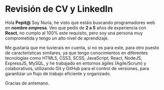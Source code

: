 # Revisión de CV y LinkedIn

Hola **Pepit@** Soy Nuria, he visto que estáis buscando programadores web en **nombre empresa**. Veo que pedís de **2 a 5** años de experiencia con **React**, no cumplo al 100% este requisito, pero soy una persona muy comprometida y tengo un alto nivel de aprendizaje.

Me gustaría que me tuvierais en cuenta, si no es para este, para otro puesto de características similares, ya que tengo conocimientos en diferentes tecnologías como HTML5, CSS3, SCSS, JavaScript, React, NodeJS, ExpressJS, MySQL, y he trabajado en entornos ágiles (Agile/Scrum) y colaborativos, utilizando Git y GitHub para el control de versiones, para garantizar un flujo de trabajo eficiente y organizado.

Gracias de antemano.
